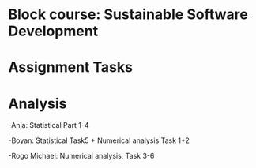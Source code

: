 #  Block course: Sustainable Software Development
# Assignment Tasks
# Analysis
>
-Anja: Statistical Part 1-4
>
-Boyan: Statistical Task5 + Numerical analysis Task 1+2
>
-Rogo Michael: Numerical analysis, Task 3-6